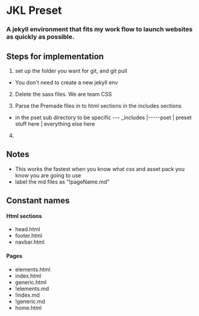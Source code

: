 # JKL Preset
### A jekyll environment that fits my work flow to launch websites as quickly as possible.

## Steps for implementation
1. set up the folder you want for git, and git pull
  - You don't need to create a new jekyll env 

2. Delete the sass files. We are team CSS

3. Parse the Premade files in to html sections in the includes sections
  - in the pset sub directory to be specific
--- _includes
|-----pset
      | preset stuff here
| everything else here   

4. 
## Notes
- This works the fastest when you know what css and asset pack you know you are going to use
- label the md files as "!pageName.md" 

## Constant names
#### Html sections
- head.html 
- footer.html
- navbar.html

#### Pages
- elements.html
- index.html
- generic.html
- !elements.md
- !index.md
- !generic.md
- home.html

